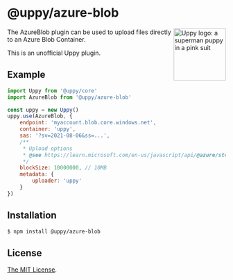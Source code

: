 # @uppy/azure-blob

<img src="https://uppy.io/images/logos/uppy-dog-head-arrow.svg" width="120" alt="Uppy logo: a superman puppy in a pink suit" align="right">

The AzureBlob plugin can be used to upload files directly to an Azure Blob Container.

This is an unofficial Uppy plugin. 

## Example

```js
import Uppy from '@uppy/core'
import AzureBlob from '@uppy/azure-blob'

const uppy = new Uppy()
uppy.use(AzureBlob, {
    endpoint: 'myaccount.blob.core.windows.net',
    container: 'uppy',
    sas: '?sv=2021-08-06&ss=...',
    /**
     * Upload options
     * @see https://learn.microsoft.com/en-us/javascript/api/@azure/storage-blob/blockblobparalleluploadoptions?view=azure-node-latest
     */
    blockSize: 10000000, // 10MB
    metadata: {
        uploader: 'uppy'
    }
})
```

## Installation

```bash
$ npm install @uppy/azure-blob
```

## License

[The MIT License](./LICENSE).
